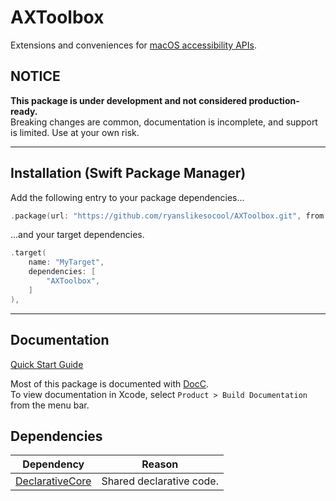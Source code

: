 # AXToolbox

Extensions and conveniences for
[macOS accessibility APIs](https://developer.apple.com/documentation/applicationservices/carbon_accessibility)\.

## NOTICE

**This package is under development and not considered production-ready.**<br/>
Breaking changes are common, documentation is incomplete, and support is limited.  Use at your own risk.

---


## Installation (Swift Package Manager)

Add the following entry to your package dependencies...
```swift
.package(url: "https://github.com/ryanslikesocool/AXToolbox.git", from: "0.0.4"),
```
...and your target dependencies.
```swift
.target(
	name: "MyTarget",
	dependencies: [
		"AXToolbox",
	]
),
```

---


## Documentation

[Quick Start Guide](Sources/AXToolbox/Documentation.docc/Articles/QuickStart.md)

Most of this package is documented with
[DocC](https://www.swift.org/documentation/docc/)\.
<br/>
To view documentation in Xcode, select `Product > Build Documentation` from the menu bar.


## Dependencies

| Dependency | Reason |
| - | - |
| [DeclarativeCore](https://github.com/ryanslikesocool/DeclarativeCore) | Shared declarative code. |
